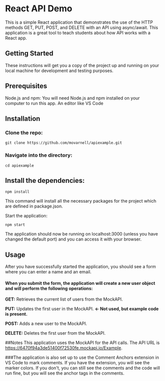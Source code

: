 # React API Demo
This is a simple React application that demonstrates the use of the HTTP methods GET, PUT, POST, and DELETE with an API using async/await. This application is a great tool to teach students about how API works with a React app.

## Getting Started
These instructions will get you a copy of the project up and running on your local machine for development and testing purposes.

## Prerequisites
Node.js and npm: You will need Node.js and npm installed on your computer to run this app. 
An editor like VS Code

## Installation
### Clone the repo:
```shell
git clone https://github.com/movarnell/apiexample.git
```
### Navigate into the directory:
```shell
cd apiexample
```
## Install the dependencies:
```shell
npm install
```
This command will install all the necessary packages for the project which are defined in package.json.

Start the application:
```shell
npm start
```
The application should now be running on localhost:3000 (unless you have changed the default port) and you can access it with your browser.

## Usage
After you have successfully started the application, you should see a form where you can enter a name and an email.

#### When you submit the form, the application will create a new user object and will perform the following operations:

**GET:** Retrieves the current list of users from the MockAPI.

**PUT:** Updates the first user in the MockAPI. **<- Not used, but example code is present.**

**POST:** Adds a new user to the MockAPI.

**DELETE:** Deletes the first user from the MockAPI.

##Notes
This application uses the MockAPI for the API calls. The API URL is https://6470f94a3de51400f72530fe.mockapi.io/Example.

###The application is also set up to use the Comment Anchors extension in VS Code to mark comments. If you have the extension, you will see the marker colors. If you don't, you can still see the comments and the code will run fine, but you will see the anchor tags in the comments.

